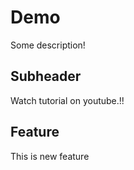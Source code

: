 # Demo
Some description!
## Subheader 
Watch tutorial on youtube.!!

## Feature
This is new feature
